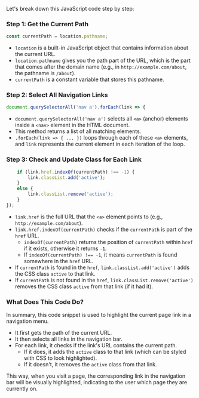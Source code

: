 Let's break down this JavaScript code step by step:

### Step 1: Get the Current Path

```javascript
const currentPath = location.pathname;
```

- `location` is a built-in JavaScript object that contains information about the current URL.
- `location.pathname` gives you the path part of the URL, which is the part that comes after the domain name (e.g., in `http://example.com/about`, the pathname is `/about`).
- `currentPath` is a constant variable that stores this pathname.

### Step 2: Select All Navigation Links

```javascript
document.querySelectorAll('nav a').forEach(link => {
```

- `document.querySelectorAll('nav a')` selects all `<a>` (anchor) elements inside a `<nav>` element in the HTML document.
- This method returns a list of all matching elements.
- `.forEach(link => { ... })` loops through each of these `<a>` elements, and `link` represents the current element in each iteration of the loop.

### Step 3: Check and Update Class for Each Link

```javascript
    if (link.href.indexOf(currentPath) !== -1) {
        link.classList.add('active');
    }
    else {
        link.classList.remove('active');
    }
});
```

- `link.href` is the full URL that the `<a>` element points to (e.g., `http://example.com/about`).
- `link.href.indexOf(currentPath)` checks if the `currentPath` is part of the `href` URL. 
  - `indexOf(currentPath)` returns the position of `currentPath` within `href` if it exists, otherwise it returns `-1`.
  - If `indexOf(currentPath) !== -1`, it means `currentPath` is found somewhere in the `href` URL.
- If `currentPath` is found in the `href`, `link.classList.add('active')` adds the CSS class `active` to that link.
- If `currentPath` is not found in the `href`, `link.classList.remove('active')` removes the CSS class `active` from that link (if it had it).

### What Does This Code Do?

In summary, this code snippet is used to highlight the current page link in a navigation menu. 

- It first gets the path of the current URL.
- It then selects all links in the navigation bar.
- For each link, it checks if the link's URL contains the current path.
  - If it does, it adds the `active` class to that link (which can be styled with CSS to look highlighted).
  - If it doesn't, it removes the `active` class from that link.

This way, when you visit a page, the corresponding link in the navigation bar will be visually highlighted, indicating to the user which page they are currently on.
